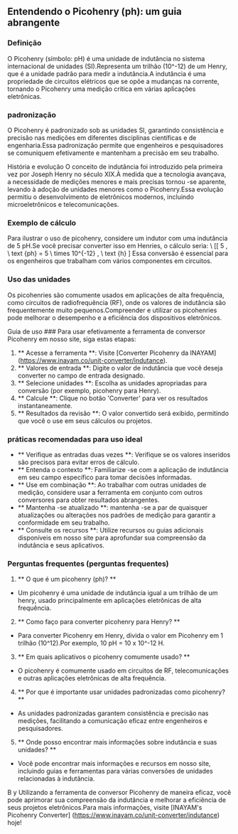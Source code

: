 ## Entendendo o Picohenry (ph): um guia abrangente

### Definição
O Picohenry (símbolo: pH) é uma unidade de indutância no sistema internacional de unidades (SI).Representa um trilhão (10^-12) de um Henry, que é a unidade padrão para medir a indutância.A indutância é uma propriedade de circuitos elétricos que se opõe a mudanças na corrente, tornando o Picohenry uma medição crítica em várias aplicações eletrônicas.

### padronização
O Picohenry é padronizado sob as unidades SI, garantindo consistência e precisão nas medições em diferentes disciplinas científicas e de engenharia.Essa padronização permite que engenheiros e pesquisadores se comuniquem efetivamente e mantenham a precisão em seu trabalho.

História e evolução
O conceito de indutância foi introduzido pela primeira vez por Joseph Henry no século XIX.À medida que a tecnologia avançava, a necessidade de medições menores e mais precisas tornou -se aparente, levando à adoção de unidades menores como o Picohenry.Essa evolução permitiu o desenvolvimento de eletrônicos modernos, incluindo microeletrônicos e telecomunicações.

### Exemplo de cálculo
Para ilustrar o uso de picohenry, considere um indutor com uma indutância de 5 pH.Se você precisar converter isso em Henries, o cálculo seria:
\ [[
5 \, \ text {ph} = 5 \ times 10^{-12} \, \ text {h}
\]
Essa conversão é essencial para os engenheiros que trabalham com vários componentes em circuitos.

### Uso das unidades
Os picohenries são comumente usados ​​em aplicações de alta frequência, como circuitos de radiofrequência (RF), onde os valores de indutância são frequentemente muito pequenos.Compreender e utilizar os picohenries pode melhorar o desempenho e a eficiência dos dispositivos eletrônicos.

Guia de uso ###
Para usar efetivamente a ferramenta de conversor Picohenry em nosso site, siga estas etapas:
1. ** Acesse a ferramenta **: Visite [Converter Picohenry da INAYAM] (https://www.inayam.co/unit-converter/indutance).
2. ** Valores de entrada **: Digite o valor de indutância que você deseja converter no campo de entrada designado.
3. ** Selecione unidades **: Escolha as unidades apropriadas para conversão (por exemplo, picohenry para Henry).
4. ** Calcule **: Clique no botão 'Converter' para ver os resultados instantaneamente.
5. ** Resultados da revisão **: O valor convertido será exibido, permitindo que você o use em seus cálculos ou projetos.

### práticas recomendadas para uso ideal
- ** Verifique as entradas duas vezes **: Verifique se os valores inseridos são precisos para evitar erros de cálculo.
- ** Entenda o contexto **: Familiarize -se com a aplicação de indutância em seu campo específico para tomar decisões informadas.
- ** Use em combinação **: Ao trabalhar com outras unidades de medição, considere usar a ferramenta em conjunto com outros conversores para obter resultados abrangentes.
- ** Mantenha -se atualizado **: mantenha -se a par de quaisquer atualizações ou alterações nos padrões de medição para garantir a conformidade em seu trabalho.
- ** Consulte os recursos **: Utilize recursos ou guias adicionais disponíveis em nosso site para aprofundar sua compreensão da indutância e seus aplicativos.

### Perguntas frequentes (perguntas frequentes)

1. ** O que é um picohenry (ph)? **
- Um picohenry é uma unidade de indutância igual a um trilhão de um henry, usado principalmente em aplicações eletrônicas de alta frequência.

2. ** Como faço para converter picohenry para Henry? **
- Para converter Picohenry em Henry, divida o valor em Picohenry em 1 trilhão (10^12).Por exemplo, 10 pH = 10 x 10^-12 H.

3. ** Em quais aplicativos o picohenry comumente usado? **
- O picohenry é comumente usado em circuitos de RF, telecomunicações e outras aplicações eletrônicas de alta frequência.

4. ** Por que é importante usar unidades padronizadas como picohenry? **
- As unidades padronizadas garantem consistência e precisão nas medições, facilitando a comunicação eficaz entre engenheiros e pesquisadores.

5. ** Onde posso encontrar mais informações sobre indutância e suas unidades? **
- Você pode encontrar mais informações e recursos em nosso site, incluindo guias e ferramentas para várias conversões de unidades relacionadas à indutância.

B y Utilizando a ferramenta de conversor Picohenry de maneira eficaz, você pode aprimorar sua compreensão da indutância e melhorar a eficiência de seus projetos eletrônicos.Para mais informações, visite [INAYAM's Picohenry Converter] (https://www.inayam.co/unit-converter/indutance) hoje!